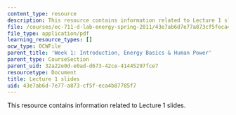 ```yaml
---
content_type: resource
description: This resource contains information related to Lecture 1 slides.
file: /courses/ec-711-d-lab-energy-spring-2011/43e7ab6d7e77a873cf5feca4b87785f7_MITEC_711S11_lec01.pdf
file_type: application/pdf
learning_resource_types: []
ocw_type: OCWFile
parent_title: 'Week 1: Introduction, Energy Basics & Human Power'
parent_type: CourseSection
parent_uid: 32a22e0d-e0ad-d673-42ce-41445297fce7
resourcetype: Document
title: Lecture 1 slides
uid: 43e7ab6d-7e77-a873-cf5f-eca4b87785f7
---
```

This resource contains information related to Lecture 1 slides.

